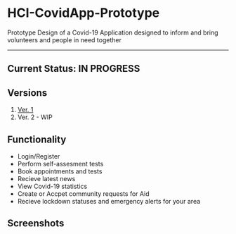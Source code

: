 # HCI-CovidApp-Prototype
Prototype Design of a Covid-19 Application designed to inform and bring volunteers and people in need together

---
Current Status: IN PROGRESS
---

## Versions
1. [Ver. 1](https://www.figma.com/file/7zhSWpL5QloWA26xfrHxzw/Covid-Tracker-App?node-id=7%3A2&viewport=738%2C481%2C0.8896484375)
2. Ver. 2 - WIP

## Functionality

* Login/Register
* Perform self-assesment tests
* Book appointments and tests
* Recieve latest news
* View Covid-19 statistics
* Create or Accpet community requests for Aid
* Recieve lockdown statuses and emergency alerts for your area

## Screenshots



